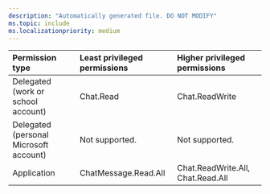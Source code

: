 ```yaml
---
description: "Automatically generated file. DO NOT MODIFY"
ms.topic: include
ms.localizationpriority: medium
---
```


|Permission type|Least privileged permissions|Higher privileged permissions|
|:---|:---|:---|
|Delegated (work or school account)|Chat.Read|Chat.ReadWrite|
|Delegated (personal Microsoft account)|Not supported.|Not supported.|
|Application|ChatMessage.Read.All|Chat.ReadWrite.All, Chat.Read.All|

